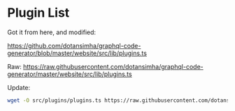 # Plugin List

Got it from here, and modified:

<https://github.com/dotansimha/graphql-code-generator/blob/master/website/src/lib/plugins.ts>

Raw: <https://raw.githubusercontent.com/dotansimha/graphql-code-generator/master/website/src/lib/plugins.ts>

Update:

```sh
wget -O src/plugins/plugins.ts https://raw.githubusercontent.com/dotansimha/graphql-code-generator/master/website/src/lib/plugins.ts
```
